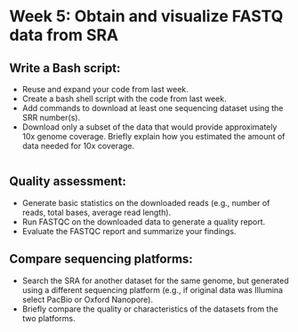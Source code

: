 # Week 5: Obtain and visualize FASTQ data from SRA

## Write a Bash script:
- Reuse and expand your code from last week.
- Create a bash shell script with the code from last week.
- Add commands to download at least one sequencing dataset using the SRR number(s).
- Download only a subset of the data that would provide approximately 10x genome coverage. Briefly explain how you estimated the amount of data needed for 10x coverage.

```

```

## Quality assessment:
- Generate basic statistics on the downloaded reads (e.g., number of reads, total bases, average read length).
- Run FASTQC on the downloaded data to generate a quality report.
- Evaluate the FASTQC report and summarize your findings.

## Compare sequencing platforms:
- Search the SRA for another dataset for the same genome, but generated using a different sequencing platform (e.g., if original data was Illumina select PacBio or Oxford Nanopore).
- Briefly compare the quality or characteristics of the datasets from the two platforms.
